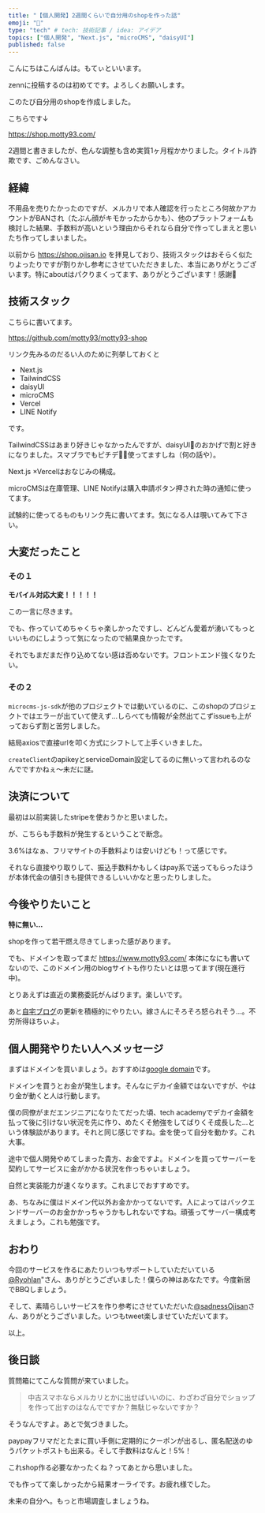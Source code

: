 ```yaml
---
title: "【個人開発】2週間くらいで自分用のshopを作った話"
emoji: "🌻"
type: "tech" # tech: 技術記事 / idea: アイデア
topics: ["個人開発", "Next.js", "microCMS", "daisyUI"]
published: false
---
```


こんにちはこんばんは。もてぃといいます。

zennに投稿するのは初めてです。よろしくお願いします。

このたび自分用のshopを作成しました。

こちらです↓

https://shop.motty93.com/

2週間と書きましたが、色んな調整も含め実質1ヶ月程かかりました。タイトル詐欺です、ごめんなさい。

## 経緯

不用品を売りたかったのですが、メルカリで本人確認を行ったところ何故かアカウントがBANされ（たぶん顔がキモかったからかも）、他のプラットフォームも検討した結果、手数料が高いという理由からそれなら自分で作ってしまえと思いたち作ってしまいました。

以前から https://shop.ojisan.io を拝見しており、技術スタックはおそらく似たりよったりですが割りかし参考にさせていただきました、本当にありがとうございます。特にaboutはパクりまくってます、ありがとうございます！感謝:pray:

## 技術スタック

こちらに書いてます。

https://github.com/motty93/motty93-shop

リンク先みるのだるい人のために列挙しておくと
- Next.js
- TailwindCSS
- daisyUI
- microCMS
- Vercel
- LINE Notify

です。

TailwindCSSはあまり好きじゃなかったんですが、daisyUI🌻のおかげで割と好きになりました。スマブラでもピチデ🍑🌻使ってますしね（何の話や）。

Next.js ×Vercelはおなじみの構成。

microCMSは在庫管理、LINE Notifyは購入申請ボタン押された時の通知に使ってます。

試験的に使ってるものもリンク先に書いてます。気になる人は覗いてみて下さい。

## 大変だったこと
### その１

**モバイル対応大変！！！！！**

この一言に尽きます。

でも、作っていてめちゃくちゃ楽しかったですし、どんどん愛着が湧いてもっといいものにしようって気になったので結果良かったです。

それでもまだまだ作り込めてない感は否めないです。フロントエンド強くなりたい。

### その２

`microcms-js-sdk`が他のプロジェクトでは動いているのに、このshopのプロジェクトではエラーが出ていて使えず…しらべても情報が全然出てこずissueも上がっておらず割と苦労しました。

結局axiosで直接urlを叩く方式にシフトして上手くいきました。

`createClient`のapikeyとserviceDomain設定してるのに無いって言われるのなんでですかねぇ〜未だに謎。

## 決済について

最初は以前実装したstripeを使おうかと思いました。

が、こちらも手数料が発生するということで断念。

3.6%はなぁ、フリマサイトの手数料よりは安いけども！って感じです。

それなら直接やり取りして、振込手数料かもしくはpay系で送ってもらったほうが本体代金の値引きも提供できるしいいかなと思ったりしました。

## 今後やりたいこと

**特に無い…**

shopを作って若干燃え尽きてしまった感があります。

でも、ドメインを取ってまだ https://www.motty93.com/ 本体になにも書いてないので、このドメイン用のblogサイトも作りたいとは思ってます(現在進行中)。

とりあえずは直近の業務委託がんばります。楽しいです。

あと[自宅ブログ](https://www.grandsaisonmotty.com)の更新を積極的にやりたい。嫁さんにそろそろ怒られそう…。不労所得ほちぃよ。


## 個人開発やりたい人へメッセージ

まずはドメインを買いましょう。おすすめは[google domain](https://domains.google/intl/ja_jp/)です。

ドメインを買うとお金が発生します。そんなにデカイ金額ではないですが、やはり金が動くと人は行動します。

僕の同僚がまだエンジニアになりたてだった頃、tech academyでデカイ金額を払って後に引けない状況を先に作り、めたくそ勉強をしてばりくそ成長した…という体験談があります。それと同じ感じですね。金を使って自分を動かす。これ大事。

途中で個人開発やめてしまった貴方、お金ですよ。ドメインを買ってサーバーを契約してサービスに金がかかる状況を作っちゃいましょう。

自然と実装能力が速くなります。これまじでおすすめです。

あ、ちなみに僕はドメイン代以外お金かかってないです。人によってはバックエンドサーバーのお金かかっちゃうかもしれないですね。頑張ってサーバー構成考えましょう。これも勉強です。


## おわり

今回のサービスを作るにあたりいつもサポートしていただいている[@Ryohlan](https://twitter.com/Ryohlan)"さん、ありがとうございました！僕らの神はあなたです。今度新居でBBQしましょう。

そして、素晴らしいサービスを作り参考にさせていただいた[@sadnessOjisan](https://twitter.com/sadnessOjisan)さん、ありがとうございました。いつもtweet楽しませていただいてます。

以上。

## 後日談

質問箱にてこんな質問が来ていました。

>中古スマホならメルカリとかに出せばいいのに、わざわざ自分でショップを作って出すのはなんでですか？無駄じゃないですか？

そうなんですよ。あとで気づきました。

paypayフリマだとたまに買い手側に定期的にクーポンが出るし、匿名配送のゆうパケットポストも出来る。そして手数料はなんと！5%！

これshop作る必要なかったくね？ってあとから思いました。

でも作ってて楽しかったから結果オーライです。お疲れ様でした。

未来の自分へ。もっと市場調査しましょうね。
